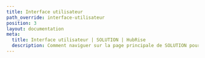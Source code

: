 ```yaml
---
title: Interface utilisateur
path_override: interface-utilisateur
position: 3
layout: documentation
meta:
  title: Interface utilisateur | SOLUTION | HubRise
  description: Comment naviguer sur la page principale de SOLUTION pour accéder aux informations sur les commandes et personnaliser son comportement.
---
```

